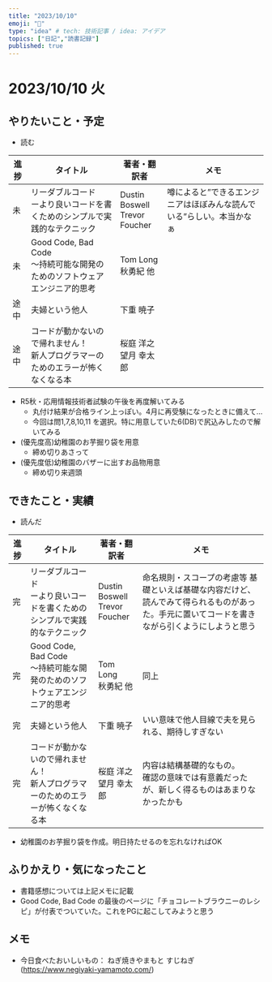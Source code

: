 ```yaml
---
title: "2023/10/10"
emoji: "💨"
type: "idea" # tech: 技術記事 / idea: アイデア
topics: ["日記","読書記録"]
published: true
---
```


# 2023/10/10 火

## やりたいこと・予定

- 読む

| 進捗 | タイトル | 著者・翻訳者 | メモ |
| ---- | ---- | ---- | ---- |
| 未 | リーダブルコード<br> ーより良いコードを書くためのシンプルで実践的なテクニック| Dustin Boswell <br>Trevor Foucher | 噂によると”できるエンジニアはほぼみんな読んでいる”らしい。本当かなぁ |
| 未 | Good Code, Bad Code<br>～持続可能な開発のためのソフトウェアエンジニア的思考 | Tom Long<br>秋勇紀 他 ||
| 途中 | 夫婦という他人| 下重 暁子 |  |
| 途中 | コードが動かないので帰れません！ <br>新人プログラマーのためのエラーが怖くなくなる本 | 桜庭 洋之<br>望月 幸太郎|  |

- R5秋・応用情報技術者試験の午後を再度解いてみる
    - 丸付け結果が合格ライン上っぽい。4月に再受験になったときに備えて…
    - 今回は問1,7,8,10,11 を選択。特に用意していた6(DB)で尻込みしたので解いてみる
- (優先度高)幼稚園のお芋掘り袋を用意
    - 締め切りあさって
- (優先度低)幼稚園のバザーに出すお品物用意
    - 締め切り来週頭

## できたこと・実績

- 読んだ

| 進捗 | タイトル | 著者・翻訳者 | メモ |
| ---- | ---- | ---- | ---- |
| 完 | リーダブルコード<br> ーより良いコードを書くためのシンプルで実践的なテクニック| Dustin Boswell <br>Trevor Foucher | 命名規則・スコープの考慮等 基礎といえば基礎な内容だけど、読んでみて得られるものがあった。手元に置いてコードを書きながら引くようにしようと思う |
| 完 | Good Code, Bad Code<br>～持続可能な開発のためのソフトウェアエンジニア的思考 | Tom Long<br>秋勇紀 他 | 同上 |
| 完 | 夫婦という他人| 下重 暁子 | いい意味で他人目線で夫を見られる、期待しすぎない |
| 完 | コードが動かないので帰れません！ <br>新人プログラマーのためのエラーが怖くなくなる本 | 桜庭 洋之<br>望月 幸太郎| 内容は結構基礎的なもの。<br>確認の意味では有意義だったが、新しく得るものはあまりなかったかも |

- 幼稚園のお芋掘り袋を作成。明日持たせるのを忘れなければOK


## ふりかえり・気になったこと

- 書籍感想については上記メモに記載
- Good Code, Bad Code の最後のページに「チョコレートブラウニーのレシピ」が付表でついていた。これをPGに起こしてみようと思う


## メモ

- 今日食べたおいしいもの： ねぎ焼きやまもと すじねぎ (https://www.negiyaki-yamamoto.com/)
